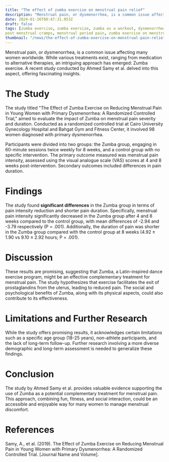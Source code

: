 ```yaml
---
title: "The effect of zumba exercise on menstrual pain relief"
description: "Menstrual pain, or dysmenorrhea, is a common issue affecting many women worldwide. While various treatments exist, ranging from medication to alternative therapies, an intriguing approach has emerged: Zumba exercise. A recent study conducted by Ahmed Samy et al. delved into this aspect, offering fascinating insights."
date: 2024-01-26T00:47:31.053Z
draft: false
tags: [zumba exercise, zumba exersize, zumba as a workout, dysmenorrhea, reduce period cramps, menstrual cramps, post period pain, 
post menstrual cramps, menstrual period pain, zumba exercise on menstrual pain relief, medicine, pain managemet, female health, health, fitness, sport]
thumbnail: "/news/the-effect-of-zumba-exercise-on-menstrual-pain-relief/thumb.webp"
---
```


Menstrual pain, or dysmenorrhea, is a common issue affecting many women worldwide. While various treatments exist, ranging from medication to alternative therapies, an intriguing approach has emerged: Zumba exercise. A recent study conducted by Ahmed Samy et al. delved into this aspect, offering fascinating insights.

# The Study

The study titled "The Effect of Zumba Exercise on Reducing Menstrual Pain in Young Women with Primary Dysmenorrhea: A Randomized Controlled Trial," aimed to evaluate the impact of Zumba on menstrual pain severity and duration. Conducted as a randomized controlled trial at Cairo University Gynecology Hospital and Bahgat Gym and Fitness Center, it involved 98 women diagnosed with primary dysmenorrhea.

Participants were divided into two groups: the Zumba group, engaging in 60-minute sessions twice weekly for 8 weeks, and a control group with no specific intervention. The primary outcome measured was menstrual pain intensity, assessed using the visual analogue scale (VAS) scores at 4 and 8 weeks post-intervention. Secondary outcomes included differences in pain duration.

# Findings

The study found **significant differences** in the Zumba group in terms of pain intensity reduction and shorter pain duration. Specifically, menstrual pain intensity significantly decreased in the Zumba group after 4 and 8 weeks compared to the control group, with mean differences of -2.94 and -3.79 respectively (P = .001). Additionally, the duration of pain was shorter in the Zumba group compared with the control group at 8 weeks (4.92 ± 1.90 vs 9.10 ± 2.92 hours; P = .001).

# Discussion

These results are promising, suggesting that Zumba, a Latin-inspired dance exercise program, might be an effective complementary treatment for menstrual pain. The study hypothesizes that exercise facilitates the exit of prostaglandins from the uterus, leading to reduced pain. The social and psychological benefits of Zumba, along with its physical aspects, could also contribute to its effectiveness.

# Limitations and Further Research

While the study offers promising results, it acknowledges certain limitations such as a specific age group (18-25 years), non-athlete participants, and the lack of long-term follow-up. Further research involving a more diverse demographic and long-term assessment is needed to generalize these findings.

# Conclusion

The study by Ahmed Samy et al. provides valuable evidence supporting the use of Zumba as a potential complementary treatment for menstrual pain. This approach, combining fun, fitness, and social interaction, could be an accessible and enjoyable way for many women to manage menstrual discomfort.


# References
Samy, A., et al. (2019). The Effect of Zumba Exercise on Reducing Menstrual Pain in Young Women with Primary Dysmenorrhea: A Randomized Controlled Trial. [Journal Name and Volume].


